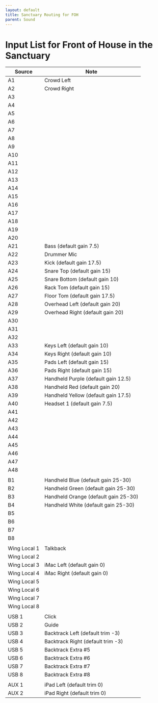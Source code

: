 ```yaml
---
layout: default
title: Sanctuary Routing for FOH
parent: Sound
---
```


# Input List for Front of House in the Sanctuary

| Source | Note |
| --- | --- |
| A1 | Crowd Left |
| A2 | Crowd Right |
| A3 | |
| A4 | |
| A5 | |
| A6 | |
| A7 | |
| A8 | |
| A9 | |
| A10 | |
| A11 | |
| A12 | |
| A13 | |
| A14 | |
| A15 | |
| A16 | |
| A17 | |
| A18 | |
| A19 | |
| A20 | |
| A21 | Bass (default gain 7.5) |
| A22 | Drummer Mic |
| A23 | Kick (default gain 17.5) |
| A24 | Snare Top (default gain 15) |
| A25 | Snare Bottom (default gain 10) |
| A26 | Rack Tom (default gain 15) |
| A27 | Floor Tom (default gain 17.5) |
| A28 | Overhead Left (default gain 20) |
| A29 | Overhead Right (default gain 20) |
| A30 | |
| A31 | |
| A32 | |
| A33 | Keys Left (default gain 10) |
| A34 | Keys Right (default gain 10) |
| A35 | Pads Left (default gain 15) |
| A36 | Pads Right (default gain 15) |
| A37 | Handheld Purple (default gain 12.5) |
| A38 | Handheld Red (default gain 20) |
| A39 | Handheld Yellow (default gain 17.5) |
| A40 | Headset 1 (default gain 7.5) |
| A41 | |
| A42 | |
| A43 | |
| A44 | |
| A45 | |
| A46 | |
| A47 | |
| A48 | |
| | |
| B1 | Handheld Blue (default gain 25-30) |
| B2 | Handheld Green (default gain 25-30) |
| B3 | Handheld Orange (default gain 25-30) |
| B4 | Handheld White (default gain 25-30) |
| B5 | |
| B6 | |
| B7 | |
| B8 | |
| | |
| Wing Local 1 | Talkback |
| Wing Local 2 | |
| Wing Local 3 | iMac Left (default gain 0) |
| Wing Local 4 | iMac Right (default gain 0) |
| Wing Local 5 | |
| Wing Local 6 | |
| Wing Local 7 | |
| Wing Local 8 | |
| | |
| USB 1 | Click |
| USB 2 | Guide |
| USB 3 | Backtrack Left (default trim -3) |
| USB 4 | Backtrack Right (default trim -3) |
| USB 5 | Backtrack Extra #5 |
| USB 6 | Backtrack Extra #6 |
| USB 7 | Backtrack Extra #7 |
| USB 8 | Backtrack Extra #8 |
| | |
| AUX 1 | iPad Left (default trim 0) |
| AUX 2 | iPad Right (default trim 0) |
